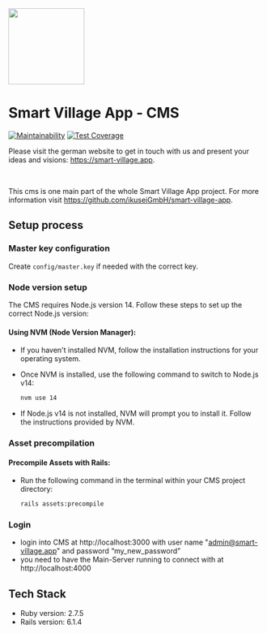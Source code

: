 <img src="https://github.com/smart-village-solutions/smart-village-app-app/raw/master/smart-village-app-logo.png" width="150">

# Smart Village App - CMS

[![Maintainability](https://api.codeclimate.com/v1/badges/9290fe5d4ddb83fff2bd/maintainability)](https://codeclimate.com/github/ikuseiGmbH/smart-village-app-cms/maintainability) [![Test Coverage](https://api.codeclimate.com/v1/badges/9290fe5d4ddb83fff2bd/test_coverage)](https://codeclimate.com/github/ikuseiGmbH/smart-village-app-cms/test_coverage)

Please visit the german website to get in touch with us and present your ideas and visions: https://smart-village.app.

&nbsp;

This cms is one main part of the whole Smart Village App project. For more information visit https://github.com/ikuseiGmbH/smart-village-app.

## Setup process

### Master key configuration

Create `config/master.key` if needed with the correct key.

### Node version setup

The CMS requires Node.js version 14. Follow these steps to set up the correct Node.js version:

#### Using NVM (Node Version Manager):

- If you haven't installed NVM, follow the installation instructions for your operating system.
- Once NVM is installed, use the following command to switch to Node.js v14:

  ```bash
  nvm use 14
  ```
- If Node.js v14 is not installed, NVM will prompt you to install it. Follow the instructions provided by NVM.

### Asset precompilation

#### Precompile Assets with Rails:

- Run the following command in the terminal within your CMS project directory:

    ```bash
    rails assets:precompile
    ```

### Login

- login into CMS at http://localhost:3000 with user name "admin@smart-village.app" and password “my_new_password”
- you need to have the Main-Server running  to connect with at http://localhost:4000

## Tech Stack

- Ruby version: 2.7.5
- Rails version: 6.1.4
